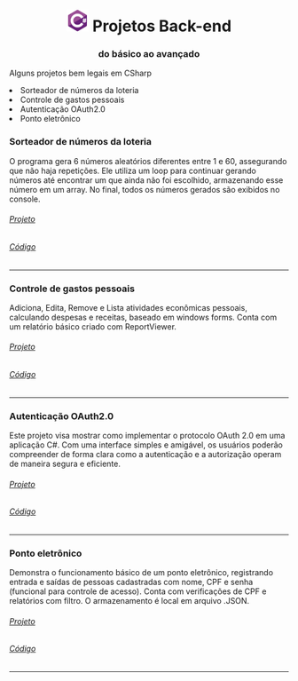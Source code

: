 
<h1 align="center"><img src="https://raw.githubusercontent.com/devicons/devicon/master/icons/csharp/csharp-original.svg" alt="csharp" width="40" height="40"/> Projetos Back-end</h1>  
<h3 align="center">do básico ao avançado</h3>   
Alguns projetos bem legais em CSharp

> <ol>
  <li>Sorteador de números da loteria</li>
  <li>Controle de gastos pessoais</li>
  <li>Autenticação OAuth2.0</li>
  <li>Ponto eletrônico</li>
</ol>

<h3>Sorteador de números da loteria</h3>
<p>O programa gera 6 números aleatórios diferentes entre 1 e 60, assegurando que não haja repetições. Ele utiliza um loop para continuar gerando números até encontrar um que ainda não foi escolhido, armazenando esse número em um array. No final, todos os números gerados são exibidos no console.</p>
<h6><a href="https://github.com/pedrodk1990/CSharp/tree/master/AppLoteria">Projeto</a></h6>
<h6><a href="https://github.com/pedrodk1990/CSharp/tree/master/AppLoteria/AppLoteria/Program.cs">Código</a></h6>
<hr/>

<h3>Controle de gastos pessoais</h3>
<p>Adiciona, Edita, Remove e Lista atividades econômicas pessoais, calculando despesas e receitas, baseado em windows forms. Conta com um relatório básico criado com ReportViewer.</p>
<h6><a href="https://github.com/pedrodk1990/CSharp/tree/master/GastosPessoais">Projeto</a></h6>
<h6><a href="https://github.com/pedrodk1990/CSharp/tree/master/GastosPessoais/GastosPessoais/Form1.cs">Código</a></h6>
<hr/>

<h3>Autenticação OAuth2.0</h3>
<p>Este projeto visa mostrar como implementar o protocolo OAuth 2.0 em uma aplicação C#. Com uma interface simples e amigável, os usuários poderão compreender de forma clara como a autenticação e a autorização operam de maneira segura e eficiente.</p>
<h6><a href="#">Projeto</a></h6>
<h6><a href="#">Código</a></h6>
<hr/>

<h3>Ponto eletrônico</h3>
<p>Demonstra o funcionamento básico de um ponto eletrônico, registrando entrada e saídas de pessoas cadastradas com nome, CPF e senha (funcional para controle de acesso). Conta com verificações de CPF e relatórios com filtro. O armazenamento é local em arquivo .JSON.</p>
<h6><a href="#">Projeto</a></h6>
<h6><a href="#">Código</a></h6>
<hr/>

